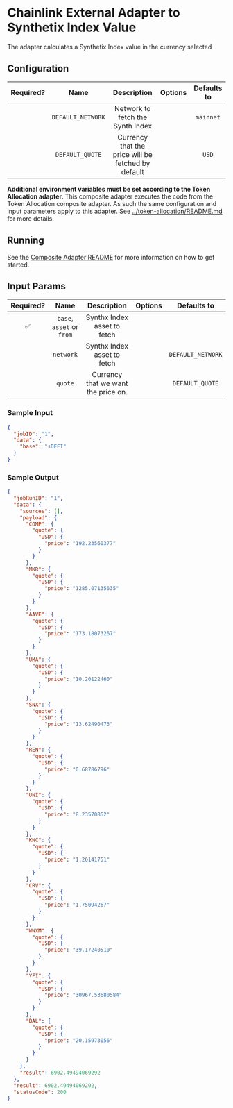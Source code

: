 # Chainlink External Adapter to Synthetix Index Value

The adapter calculates a Synthetix Index value in the currency selected

## Configuration

| Required? |       Name        |                    Description                     | Options | Defaults to |
| :-------: | :---------------: | :------------------------------------------------: | :-----: | :---------: |
|           | `DEFAULT_NETWORK` |          Network to fetch the Synth Index          |         |  `mainnet`  |
|           |  `DEFAULT_QUOTE`  | Currency that the price will be fetched by default |         |    `USD`    |

**Additional environment variables must be set according to the Token Allocation adapter.**
This composite adapter executes the code from the Token Allocation composite adapter. As such the same configuration and input parameters apply to this adapter. See [../token-allocation/README.md](../token-allocation/README.md) for more details.

## Running

See the [Composite Adapter README](../README.md) for more information on how to get started.

## Input Params

| Required? |           Name            |             Description             | Options |    Defaults to    |
| :-------: | :-----------------------: | :---------------------------------: | :-----: | :---------------: |
|    ✅     | `base`, `asset` or `from` |     Synthx Index asset to fetch     |         |                   |
|           |         `network`         |     Synthx Index asset to fetch     |         | `DEFAULT_NETWORK` |
|           |          `quote`          | Currency that we want the price on. |         |  `DEFAULT_QUOTE`  |

### Sample Input

```json
{
  "jobID": "1",
  "data": {
    "base": "sDEFI"
  }
}
```

### Sample Output

```json
{
  "jobRunID": "1",
  "data": {
    "sources": [],
    "payload": {
      "COMP": {
        "quote": {
          "USD": {
            "price": "192.23560377"
          }
        }
      },
      "MKR": {
        "quote": {
          "USD": {
            "price": "1285.07135635"
          }
        }
      },
      "AAVE": {
        "quote": {
          "USD": {
            "price": "173.18073267"
          }
        }
      },
      "UMA": {
        "quote": {
          "USD": {
            "price": "10.20122460"
          }
        }
      },
      "SNX": {
        "quote": {
          "USD": {
            "price": "13.62490473"
          }
        }
      },
      "REN": {
        "quote": {
          "USD": {
            "price": "0.68786796"
          }
        }
      },
      "UNI": {
        "quote": {
          "USD": {
            "price": "8.23570852"
          }
        }
      },
      "KNC": {
        "quote": {
          "USD": {
            "price": "1.26141751"
          }
        }
      },
      "CRV": {
        "quote": {
          "USD": {
            "price": "1.75094267"
          }
        }
      },
      "WNXM": {
        "quote": {
          "USD": {
            "price": "39.17240510"
          }
        }
      },
      "YFI": {
        "quote": {
          "USD": {
            "price": "30967.53680584"
          }
        }
      },
      "BAL": {
        "quote": {
          "USD": {
            "price": "20.15973056"
          }
        }
      }
    },
    "result": 6902.49494069292
  },
  "result": 6902.49494069292,
  "statusCode": 200
}
```
